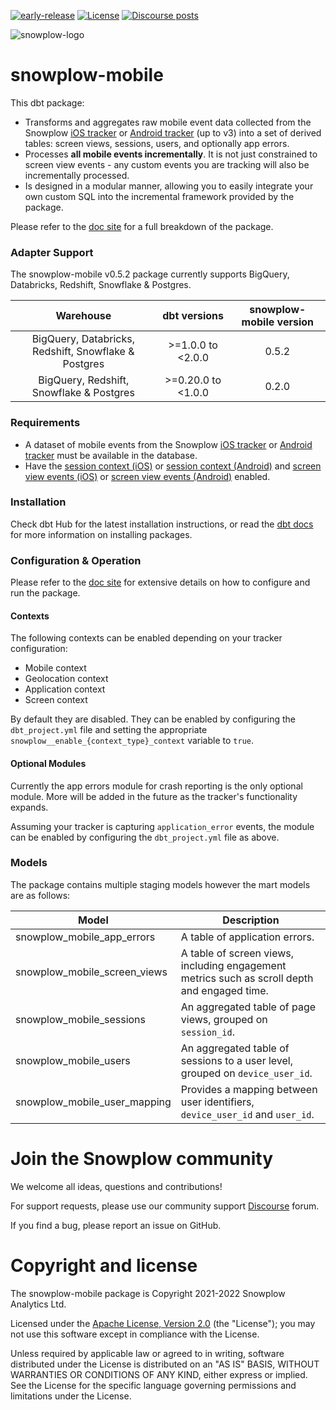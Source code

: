 [![early-release]][tracker-classificiation] [![License][license-image]][license] [![Discourse posts][discourse-image]][discourse]

![snowplow-logo](https://raw.githubusercontent.com/snowplow/dbt-snowplow-utils/main/assets/snowplow_logo.png)

# snowplow-mobile

This dbt package:

- Transforms and aggregates raw mobile event data collected from the Snowplow [iOS tracker][ios-tracker] or [Android tracker][android-tracker] (up to v3) into a set of derived tables: screen views, sessions, users, and optionally app errors.
- Processes **all mobile events incrementally**. It is not just constrained to screen view events - any custom events you are tracking will also be incrementally processed.
- Is designed in a modular manner, allowing you to easily integrate your own custom SQL into the incremental framework provided by the package.

Please refer to the [doc site][snowplow-mobile-docs] for a full breakdown of the package.

### Adapter Support

The snowplow-mobile v0.5.2 package currently supports BigQuery, Databricks, Redshift, Snowflake & Postgres.

|                         Warehouse                    |     dbt versions    | snowplow-mobile version |
|:----------------------------------------------------:|:-------------------:|:--------------------:|
| BigQuery, Databricks, Redshift, Snowflake & Postgres | >=1.0.0 to <2.0.0   |         0.5.2        |
|       BigQuery, Redshift, Snowflake & Postgres       | >=0.20.0 to <1.0.0  |         0.2.0        |

### Requirements

- A dataset of mobile events from the Snowplow [iOS tracker][ios-tracker] or [Android tracker][android-tracker] must be available in the database.
- Have the [session context (iOS)][ios-session-context] or [session context (Android)][android-session-context] and [screen view events (iOS)][ios-screen-views] or [screen view events (Android)][android-screen-views] enabled.

### Installation

Check dbt Hub for the latest installation instructions, or read the [dbt docs][dbt-package-docs] for more information on installing packages.

### Configuration & Operation

Please refer to the [doc site][snowplow-mobile-docs] for extensive details on how to configure and run the package.

#### Contexts

The following contexts can be enabled depending on your tracker configuration:

- Mobile context
- Geolocation context
- Application context
- Screen context

By default they are disabled. They can be enabled by configuring the `dbt_project.yml` file and setting the appropriate `snowplow__enable_{context_type}_context` variable to `true`.

#### Optional Modules

Currently the app errors module for crash reporting is the only optional module. More will be added in the future as the tracker's functionality expands.

Assuming your tracker is capturing `application_error` events, the module can be enabled by configuring the `dbt_project.yml` file as above.

### Models

The package contains multiple staging models however the mart models are as follows:

| Model                             | Description                                                                                  |
|-----------------------------------|----------------------------------------------------------------------------------------------|
| snowplow_mobile_app_errors        | A table of application errors.                                                               |
| snowplow_mobile_screen_views      | A table of screen views, including engagement metrics such as scroll depth and engaged time. |
| snowplow_mobile_sessions          | An aggregated table of page views, grouped on `session_id`.                                  |
| snowplow_mobile_users             | An aggregated table of sessions to a user level, grouped on `device_user_id`.                |
| snowplow_mobile_user_mapping      | Provides a mapping between user identifiers, `device_user_id` and `user_id`.                 |

# Join the Snowplow community

We welcome all ideas, questions and contributions!

For support requests, please use our community support [Discourse][discourse] forum.

If you find a bug, please report an issue on GitHub.

# Copyright and license

The snowplow-mobile package is Copyright 2021-2022 Snowplow Analytics Ltd.

Licensed under the [Apache License, Version 2.0][license] (the "License");
you may not use this software except in compliance with the License.

Unless required by applicable law or agreed to in writing, software
distributed under the License is distributed on an "AS IS" BASIS,
WITHOUT WARRANTIES OR CONDITIONS OF ANY KIND, either express or implied.
See the License for the specific language governing permissions and
limitations under the License.

[license]: http://www.apache.org/licenses/LICENSE-2.0
[license-image]: http://img.shields.io/badge/license-Apache--2-blue.svg?style=flat
[tracker-classificiation]: https://docs.snowplowanalytics.com/docs/collecting-data/collecting-from-own-applications/tracker-maintenance-classification/
[early-release]: https://img.shields.io/static/v1?style=flat&label=Snowplow&message=Early%20Release&color=014477&labelColor=9ba0aa&logo=data:image/png;base64,iVBORw0KGgoAAAANSUhEUgAAABAAAAAQCAMAAAAoLQ9TAAAAeFBMVEVMaXGXANeYANeXANZbAJmXANeUANSQAM+XANeMAMpaAJhZAJeZANiXANaXANaOAM2WANVnAKWXANZ9ALtmAKVaAJmXANZaAJlXAJZdAJxaAJlZAJdbAJlbAJmQAM+UANKZANhhAJ+EAL+BAL9oAKZnAKVjAKF1ALNBd8J1AAAAKHRSTlMAa1hWXyteBTQJIEwRgUh2JjJon21wcBgNfmc+JlOBQjwezWF2l5dXzkW3/wAAAHpJREFUeNokhQOCA1EAxTL85hi7dXv/E5YPCYBq5DeN4pcqV1XbtW/xTVMIMAZE0cBHEaZhBmIQwCFofeprPUHqjmD/+7peztd62dWQRkvrQayXkn01f/gWp2CrxfjY7rcZ5V7DEMDQgmEozFpZqLUYDsNwOqbnMLwPAJEwCopZxKttAAAAAElFTkSuQmCC

[ios-tracker]: https://docs.snowplowanalytics.com/docs/collecting-data/collecting-from-own-applications/objective-c-tracker/
[android-tracker]: https://docs.snowplowanalytics.com/docs/collecting-data/collecting-from-own-applications/android-tracker/
[tracker-docs]: https://docs.snowplowanalytics.com/docs/collecting-data/collecting-from-own-applications/

[ios-session-context]: https://docs.snowplowanalytics.com/docs/collecting-data/collecting-from-own-applications/mobile-trackers/previous-versions/objective-c-tracker/ios-tracker-1-7-0/#Standard_contexts
[ios-screen-views]: https://docs.snowplowanalytics.com/docs/collecting-data/collecting-from-own-applications/mobile-trackers/previous-versions/objective-c-tracker/ios-tracker-1-7-0/#tracking-features
[android-session-context]: https://docs.snowplowanalytics.com/docs/collecting-data/collecting-from-own-applications/mobile-trackers/previous-versions/android-tracker/android-1-7-0/#Standard_contexts
[android-screen-views]: https://docs.snowplowanalytics.com/docs/collecting-data/collecting-from-own-applications/mobile-trackers/previous-versions/android-tracker/android-1-7-0/#tracking-features


[dbt-package-docs]: https://docs.getdbt.com/docs/building-a-dbt-project/package-management

[discourse-image]: https://img.shields.io/discourse/posts?server=https%3A%2F%2Fdiscourse.snowplowanalytics.com%2F
[discourse]: http://discourse.snowplowanalytics.com/

[snowplow-mobile-docs]: https://snowplow.github.io/dbt-snowplow-mobile/#!/overview/snowplow_mobile
